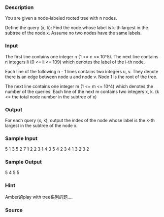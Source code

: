 
### Description
You are given a node-labeled rooted tree with n nodes. 

Define the query (x, k): Find the node whose label is k-th largest in the subtree of the node x. Assume no two nodes have the same labels. 




### Input
The first line contains one integer n (1 <= n <= 10^5). The next line contains n integers li (0 <= li <= 109) which denotes the label of the i-th node. 

Each line of the following n - 1 lines contains two integers u, v. They denote there is an edge between node u and node v. Node 1 is the root of the tree. 

The next line contains one integer m (1 <= m <= 10^4) which denotes the number of the queries. Each line of the next m contains two integers x, k. (k <= the total node number in the subtree of x) 




### Output

For each query (x, k), output the index of the node whose label is the k-th largest in the subtree of the node x. 

### Sample Input
5
1 3 5 2 7
1 2
2 3
1 4
3 5
4
2 3
4 1
3 2
3 2


### Sample Output

5
4
5
5





### Hint

Amber的play with tree系列的题.... 

### Source
